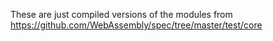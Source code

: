 These are just compiled versions of the modules from https://github.com/WebAssembly/spec/tree/master/test/core